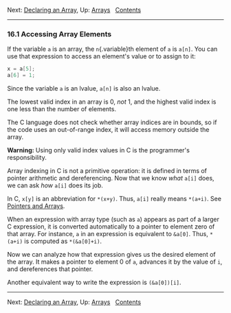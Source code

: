 Next: [Declaring an Array](Declaring-an-Array.md), Up:
[Arrays](Arrays.md)  
[Contents](index.md#SEC_Contents "Table of contents")  

------------------------------------------------------------------------


### 16.1 Accessing Array Elements 


If the variable `a` is an array, the `n`{.variable}th element of `a` is
`a[n]`. You can use that expression to access an element's value or to
assign to it:

``` C
x = a[5];
a[6] = 1;
```

Since the variable `a` is an lvalue, `a[n]` is also an lvalue.

The lowest valid index in an array is 0, *not* 1, and the highest valid
index is one less than the number of elements.

The C language does not check whether array indices are in bounds, so if
the code uses an out-of-range index, it will access memory outside the
array.

**Warning:** Using only valid index values in C is the programmer's
responsibility.

Array indexing in C is not a primitive operation: it is defined in terms
of pointer arithmetic and dereferencing. Now that we know *what* `a[i]`
does, we can ask *how* `a[i]` does its job.

In C, `x[y]` is an abbreviation for `*(x+y)`. Thus, `a[i]` really means
`*(a+i)`. See [Pointers and Arrays](Pointers-and-Arrays.md).

When an expression with array type (such as `a`) appears as part of a
larger C expression, it is converted automatically to a pointer to
element zero of that array. For instance, `a` in an expression is
equivalent to `&a[0]`. Thus, `*(a+i)` is computed as `*(&a[0]+i)`.

Now we can analyze how that expression gives us the desired element of
the array. It makes a pointer to element 0 of `a`, advances it by the
value of `i`, and dereferences that pointer.

Another equivalent way to write the expression is `(&a[0])[i]`.

------------------------------------------------------------------------

Next: [Declaring an Array](Declaring-an-Array.md), Up:
[Arrays](Arrays.md)  
[Contents](index.md#SEC_Contents "Table of contents")  
